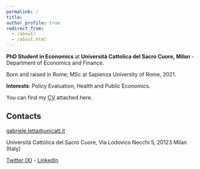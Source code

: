 ```yaml
---
permalink: /
title:
author_profile: true
redirect_from: 
  - /about/
  - /about.html
---
```

**PhD Student in Economics** at **Università Cattolica del Sacro Cuore, Milan** - Department of Economics and Finance. 

Born and raised in Rome; MSc at Sapienza University of Rome, 2021.

**Interests**: Policy Evaluation, Health and Public Economics.

You can find my [CV](https://raw.githubusercontent.com/gabrieleletta97/gabriele_letta.github.io/master/files/CV_Letta.pdf) attached here.

Contacts
------
[gabriele.letta@unicatt.it](mailto:gabriele.letta@unicatt.it)

Università Cattolica del Sacro Cuore, Via Lodovico Necchi 5, 20123 Milan (Italy)

[Twitter (X)](https://x.com/gabriele_letta) - [LinkedIn](https://www.linkedin.com/in/gabriele-letta-b0796a1b6/)
